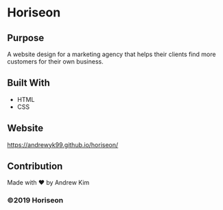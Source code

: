 # Horiseon

## Purpose
A website design for a marketing agency that helps their clients find more customers for their own business.

## Built With
* HTML
* CSS

## Website
https://andrewyk99.github.io/horiseon/

## Contribution
Made with ❤️ by Andrew Kim

### ©️2019 Horiseon